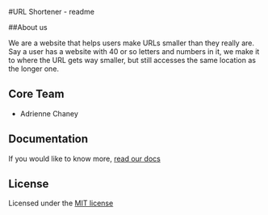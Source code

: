 #URL Shortener - readme

##About us

We are a website that helps users make URLs smaller than they really are. Say a user has a website with 40 or so letters and numbers in it, we make it to where the URL gets way smaller, but still accesses the same location as the longer one.

## Core Team

+ Adrienne Chaney

## Documentation

If you would like to know more, [read our docs](https://bing.com)

## License

Licensed under the [MIT license](https://github.com/1806-jun04-net/adriennenc-code/blob/master/LICENSE)